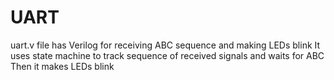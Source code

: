 # UART 

uart.v file has Verilog for receiving ABC sequence and making LEDs blink
It uses state machine to track sequence of received signals and waits for ABC 
Then it makes LEDs blink 

